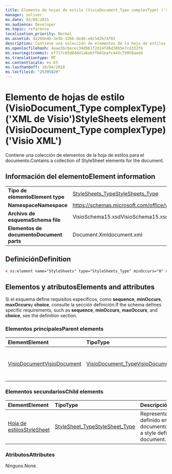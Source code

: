 ```yaml
---
title: Elemento de hojas de estilo (VisioDocument_Type complexType) ('XML de Visio')
manager: soliver
ms.date: 03/09/2015
ms.audience: Developer
ms.topic: reference
localization_priority: Normal
ms.assetid: da26de4b-3e5b-326b-de46-e8c542b74f02
description: Contiene una colección de elementos de la hoja de estilos para el documento.
ms.openlocfilehash: 4aae3bcbecec34d961f2d14fd6d3865e7cd332f6
ms.sourcegitcommit: ef717c65d8dd41ababffb01eafc443c79950aed4
ms.translationtype: MT
ms.contentlocale: es-ES
ms.lasthandoff: 10/04/2018
ms.locfileid: "25395829"
---
```

# <a name="stylesheets-element-visiodocumenttype-complextype-visio-xml"></a><span data-ttu-id="fbb9c-103">Elemento de hojas de estilo (VisioDocument_Type complexType) ('XML de Visio')</span><span class="sxs-lookup"><span data-stu-id="fbb9c-103">StyleSheets element (VisioDocument_Type complexType) ('Visio XML')</span></span>

<span data-ttu-id="fbb9c-104">Contiene una colección de elementos de la hoja de estilos para el documento.</span><span class="sxs-lookup"><span data-stu-id="fbb9c-104">Contains a collection of StyleSheet elements for the document.</span></span>
  
## <a name="element-information"></a><span data-ttu-id="fbb9c-105">Información del elemento</span><span class="sxs-lookup"><span data-stu-id="fbb9c-105">Element information</span></span>

|||
|:-----|:-----|
|<span data-ttu-id="fbb9c-106">**Tipo de elemento**</span><span class="sxs-lookup"><span data-stu-id="fbb9c-106">**Element type**</span></span> <br/> |[<span data-ttu-id="fbb9c-107">StyleSheets_Type</span><span class="sxs-lookup"><span data-stu-id="fbb9c-107">StyleSheets_Type</span></span>](stylesheets_type-complextypevisio-xml.md) <br/> |
|<span data-ttu-id="fbb9c-108">**Namespace**</span><span class="sxs-lookup"><span data-stu-id="fbb9c-108">**Namespace**</span></span> <br/> |https://schemas.microsoft.com/office/visio/2012/main  <br/> |
|<span data-ttu-id="fbb9c-109">**Archivo de esquema**</span><span class="sxs-lookup"><span data-stu-id="fbb9c-109">**Schema file**</span></span> <br/> |<span data-ttu-id="fbb9c-110">VisioSchema15.xsd</span><span class="sxs-lookup"><span data-stu-id="fbb9c-110">VisioSchema15.xsd</span></span>  <br/> |
|<span data-ttu-id="fbb9c-111">**Elementos de documento**</span><span class="sxs-lookup"><span data-stu-id="fbb9c-111">**Document parts**</span></span> <br/> |<span data-ttu-id="fbb9c-112">Document.Xml</span><span class="sxs-lookup"><span data-stu-id="fbb9c-112">document.xml</span></span>  <br/> |
   
## <a name="definition"></a><span data-ttu-id="fbb9c-113">Definición</span><span class="sxs-lookup"><span data-stu-id="fbb9c-113">Definition</span></span>

```XML
< xs:element name="StyleSheets" type="StyleSheets_Type" minOccurs="0" maxOccurs="1" ></xs:element >
```

## <a name="elements-and-attributes"></a><span data-ttu-id="fbb9c-114">Elementos y atributos</span><span class="sxs-lookup"><span data-stu-id="fbb9c-114">Elements and attributes</span></span>

<span data-ttu-id="fbb9c-115">Si el esquema define requisitos específicos, como **sequence**, **minOccurs**, **maxOccurs**y **choice**, consulte la sección definición.</span><span class="sxs-lookup"><span data-stu-id="fbb9c-115">If the schema defines specific requirements, such as **sequence**, **minOccurs**, **maxOccurs**, and **choice**, see the definition section.</span></span> 
  
### <a name="parent-elements"></a><span data-ttu-id="fbb9c-116">Elementos principales</span><span class="sxs-lookup"><span data-stu-id="fbb9c-116">Parent elements</span></span>

|<span data-ttu-id="fbb9c-117">**Element**</span><span class="sxs-lookup"><span data-stu-id="fbb9c-117">**Element**</span></span>|<span data-ttu-id="fbb9c-118">**Tipo**</span><span class="sxs-lookup"><span data-stu-id="fbb9c-118">**Type**</span></span>|<span data-ttu-id="fbb9c-119">**Descripción**</span><span class="sxs-lookup"><span data-stu-id="fbb9c-119">**Description**</span></span>|
|:-----|:-----|:-----|
|[<span data-ttu-id="fbb9c-120">VisioDocument</span><span class="sxs-lookup"><span data-stu-id="fbb9c-120">VisioDocument</span></span>](visiodocument-elementvisio-xml.md) <br/> |[<span data-ttu-id="fbb9c-121">VisioDocument_Type</span><span class="sxs-lookup"><span data-stu-id="fbb9c-121">VisioDocument_Type</span></span>](visiodocument_type-complextypevisio-xml.md) <br/> |<span data-ttu-id="fbb9c-122">El elemento raíz de un documento de Microsoft Visio.</span><span class="sxs-lookup"><span data-stu-id="fbb9c-122">The root element of a Microsoft Visio document.</span></span>  <br/> |
   
### <a name="child-elements"></a><span data-ttu-id="fbb9c-123">Elementos secundarios</span><span class="sxs-lookup"><span data-stu-id="fbb9c-123">Child elements</span></span>

|<span data-ttu-id="fbb9c-124">**Element**</span><span class="sxs-lookup"><span data-stu-id="fbb9c-124">**Element**</span></span>|<span data-ttu-id="fbb9c-125">**Tipo**</span><span class="sxs-lookup"><span data-stu-id="fbb9c-125">**Type**</span></span>|<span data-ttu-id="fbb9c-126">**Descripción**</span><span class="sxs-lookup"><span data-stu-id="fbb9c-126">**Description**</span></span>|
|:-----|:-----|:-----|
|[<span data-ttu-id="fbb9c-127">Hoja de estilos</span><span class="sxs-lookup"><span data-stu-id="fbb9c-127">StyleSheet</span></span>](stylesheet-element-stylesheets_type-complextypevisio-xml.md) <br/> |[<span data-ttu-id="fbb9c-128">StyleSheet_Type</span><span class="sxs-lookup"><span data-stu-id="fbb9c-128">StyleSheet_Type</span></span>](stylesheet_type-complextypevisio-xml.md) <br/> |<span data-ttu-id="fbb9c-129">Representa un estilo definido en un documento.</span><span class="sxs-lookup"><span data-stu-id="fbb9c-129">Represents a style defined in a document.</span></span>  <br/> |
   
### <a name="attributes"></a><span data-ttu-id="fbb9c-130">Atributos</span><span class="sxs-lookup"><span data-stu-id="fbb9c-130">Attributes</span></span>

<span data-ttu-id="fbb9c-131">Ninguno.</span><span class="sxs-lookup"><span data-stu-id="fbb9c-131">None.</span></span>
  

